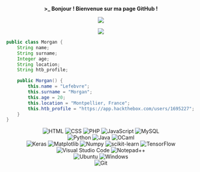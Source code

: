 

  
<p align=center>  <strong> >_ Bonjour ! Bienvenue sur ma page GitHub !</strong> <p>

<p align=center>  
  <img src='https://readme-typing-svg.herokuapp.com?color=0020D3&size=24&duration=4200&center=true&width=222&height=42&lines=Morgan+LEFEBVRE'>
<p>

<p align=center>  <strong>
<img src='https://komarev.com/ghpvc/?username=epitechlola&color=0020D3&style=plastic'>
</strong> <p>

```java
public class Morgan {
	String name;
	String surname;
	Integer age;
	String location;
	String htb_profile;

	public Morgan() {
		this.name = "Lefebvre";
		this.surname = "Morgan";
		this.age = 20;
		this.location = "Montpellier, France";
		this.htb_profile = "https://app.hackthebox.com/users/1695227";
	}
}
```

<p align='center'>
  <img alt='HTML' src='https://img.shields.io/badge/html5-%23E34F26.svg?style=for-the-badge&logo=html5&logoColor=white'/>
  <img alt='CSS' src='https://img.shields.io/badge/css3-%231572B6.svg?style=for-the-badge&logo=css3&logoColor=white'/>
  <img alt='PHP' src='https://img.shields.io/badge/PHP-777BB4?style=for-the-badge&logo=php&logoColor=white'/>
  <img alt='JavaScript' src='https://img.shields.io/badge/JavaScript-F7DF1E?style=for-the-badge&logo=javascript&logoColor=black'/>
  <img alt='MySQL' src='https://img.shields.io/badge/mysql-%2300f.svg?style=for-the-badge&logo=mysql&logoColor=white'/>
  <br>
  <img alt='Python' src='https://img.shields.io/badge/python-3670A0?style=for-the-badge&logo=python&logoColor=ffdd54'/>
  <img alt='Java' src='https://img.shields.io/badge/java-%23ED8B00.svg?style=for-the-badge&logo=openjdk&logoColor=white'/>
    <img alt='OCaml' src='https://img.shields.io/badge/OCaml-%23E98407.svg?style=for-the-badge&logo=ocaml&logoColor=white'/>
  <br>
  <img alt='Keras' src='https://img.shields.io/badge/Keras-%23D00000.svg?style=for-the-badge&logo=Keras&logoColor=white'/>
  <img alt='Matplotlib' src='https://img.shields.io/badge/Matplotlib-%23ffffff.svg?style=for-the-badge&logo=Matplotlib&logoColor=black'/>
  <img alt='Numpy' src='https://img.shields.io/badge/numpy-%23013243.svg?style=for-the-badge&logo=numpy&logoColor=white'/>
  <img alt='scikit-learn' src='https://img.shields.io/badge/scikit--learn-%23F7931E.svg?style=for-the-badge&logo=scikit-learn&logoColor=white'/>
  <img alt='TensorFlow' src='https://img.shields.io/badge/TensorFlow-%23FF6F00.svg?style=for-the-badge&logo=TensorFlow&logoColor=white'/>
  <br>
  <img alt='Visual Studio Code' src='https://img.shields.io/badge/Visual%20Studio%20Code-0078d7.svg?style=for-the-badge&logo=visual-studio-code&logoColor=white'/>
  <img alt='Notepad++' src='https://img.shields.io/badge/Notepad++-90E59A.svg?style=for-the-badge&logo=notepad%2b%2b&logoColor=black'/>
  <br>
  <img alt='Ubuntu' src='https://img.shields.io/badge/Ubuntu-E95420?style=for-the-badge&logo=ubuntu&logoColor=white'/>
  <img alt='Windows' src='https://img.shields.io/badge/Windows-0078D6?style=for-the-badge&logo=windows&logoColor=white'/>
  <br>
  <img alt='Git' src='https://img.shields.io/badge/git-%23F05033.svg?style=for-the-badge&logo=git&logoColor=white'/>

  </p>

</div>
